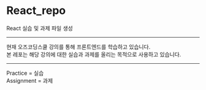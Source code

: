 # React_repo
React 실습 및 과제 파일 생성

<hr>

현재 오즈코딩스쿨 강의를 통해 프론트엔드를 학습하고 있습니다.
<br>
본 레포는 해당 강의에 대한 실습과 과제를 올리는 목적으로 사용하고 있습니다.

<hr>

Practice = 실습
<br>
Assignment = 과제
